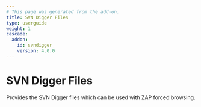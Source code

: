 ```yaml
---
# This page was generated from the add-on.
title: SVN Digger Files
type: userguide
weight: 1
cascade:
  addon:
    id: svndigger
    version: 4.0.0
---
```


# SVN Digger Files

Provides the SVN Digger files which can be used with ZAP forced browsing.
